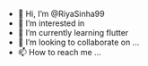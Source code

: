 - 👋 Hi, I’m @RiyaSinha99
- 👀 I’m interested in 
- 🌱 I’m currently learning flutter
- 💞️ I’m looking to collaborate on ...
- 📫 How to reach me ...

<!---
RiyaSinha99/RiyaSinha99 is a ✨ special ✨ repository because its `README.md` (this file) appears on your GitHub profile.
You can click the Preview link to take a look at your changes.
--->
